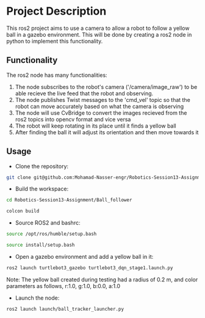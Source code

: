 # Project Description
This ros2 project aims to use a camera to allow a robot to follow a yellow ball in a gazebo environment. This will be done by creating a ros2 node in python to implement this functionality.

## Functionality
The ros2 node has many functionalities:
1. The node subscribes to the robot's camera ('/camera/image_raw') to be able recieve the live feed that the robot and observing. 
2. The node publishes Twist messages to the 'cmd_vel' topic so that the robot can move accurately based on what the camera is observing
3. The node will use CvBridge to convert the images recieved from the ros2 topics into opencv format and vice versa
4. The robot will keep rotating in its place until it finds a yellow ball
5. After finding the ball it will adjust its orientation and then move towards it 

## Usage
- Clone the repository:
```bash
git clone git@github.com:Mohamad-Nasser-engr/Robotics-Session13-Assignment.git
```
- Build the workspace:
```bash
cd Robotics-Session13-Assignment/Ball_follower
```
```bash
colcon build
```
- Source ROS2 and bashrc:
```bash
source /opt/ros/humble/setup.bash
```
```bash
source install/setup.bash
```
- Open a gazebo environment and add a yellow ball in it:
```bash
ros2 launch turtlebot3_gazebo turtlebot3_dqn_stage1.launch.py 
```
Note: The yellow ball created during testing had a radius of 0.2 m, and color parameters as follows, r:1.0, g:1.0, b:0.0, a:1.0
- Launch the node:
```bash
ros2 launch launch/ball_tracker_launcher.py
```

